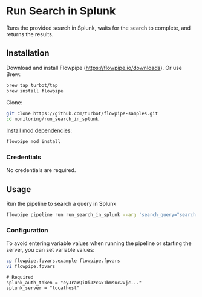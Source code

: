 # Run Search in Splunk

Runs the provided search in Splunk, waits for the search to complete, and returns the results.

## Installation

Download and install Flowpipe (https://flowpipe.io/downloads). Or use Brew:

```sh
brew tap turbot/tap
brew install flowpipe
```

Clone:

```sh
git clone https://github.com/turbot/flowpipe-samples.git
cd monitoring/run_search_in_splunk
```

[Install mod dependencies](https://flowpipe.io/docs/build/mod-dependencies#mod-dependencies):

```sh
flowpipe mod install
```
### Credentials

No credentials are required.

## Usage

Run the pipeline to search a query in Splunk

```sh
flowpipe pipeline run run_search_in_splunk --arg 'search_query="search *"' --arg insecure=false
```

### Configuration

To avoid entering variable values when running the pipeline or starting the server, you can set variable values:

```sh
cp flowpipe.fpvars.example flowpipe.fpvars
vi flowpipe.fpvars
```

```hcl
# Required
splunk_auth_token = "eyJraWQiOiJzcGx1bmsuc2Vjc..."
splunk_server = "localhost"
```